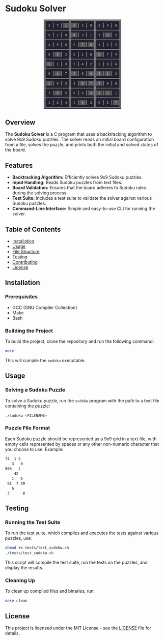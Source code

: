 # Sudoku Solver

<p align="center">
  <img src="assets/Sudoku-Board-Example.png"
       alt="Sudoku Board Example"
       style="width:50%;"
  />
</p>

## Overview

The **Sudoku Solver** is a C program that uses a backtracking algorithm to solve 9x9 Sudoku puzzles. The solver reads an initial board configuration from a file, solves the puzzle, and prints both the initial and solved states of the board.

## Features

- **Backtracking Algorithm:** Efficiently solves 9x9 Sudoku puzzles.
- **Input Handling:** Reads Sudoku puzzles from text files.
- **Board Validation:** Ensures that the board adheres to Sudoku rules during the solving process.
- **Test Suite:** Includes a test suite to validate the solver against various Sudoku puzzles.
- **Command-Line Interface:** Simple and easy-to-use CLI for running the solver.

## Table of Contents

- [Installation](#installation)
- [Usage](#usage)
- [File Structure](#file-structure)
- [Testing](#testing)
- [Contributing](#contributing)
- [License](#license)

## Installation

### Prerequisites

- GCC (GNU Compiler Collection)
- Make
- Bash

### Building the Project

To build the project, clone the repository and run the following command:

```bash
make
```

This will compile the `sudoku` executable.

## Usage

### Solving a Sudoku Puzzle

To solve a Sudoku puzzle, run the `sudoku` program with the path to a text file containing the puzzle:

```bash
./sudoku <FILENAME>
```

### Puzzle File Format

Each Sudoku puzzle should be represented as a 9x9 grid in a text file, with empty cells represented by spaces or any other non-numeric character that you choose to use. Example:

```
74  1 5
   3   9
596   4
    42
   1   5
 81  7 39
   6
 3      8
```

## Testing

### Running the Test Suite

To run the test suite, which compiles and executes the tests against various puzzles, use:

```bash
chmod +x tests/test_sudoku.sh
./tests/test_sudoku.sh
```

This script will compile the test suite, run the tests on the puzzles, and display the results.

### Cleaning Up

To clean up compiled files and binaries, run:

```bash
make clean
```

## License

This project is licensed under the MIT License - see the [LICENSE](LICENSE) file for details.
